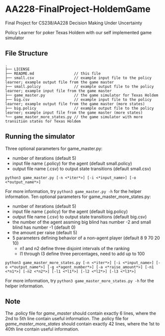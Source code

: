 # AA228-FinalProject-HoldemGame
Final Project for CS238/AA228 Decision Making Under Uncertainty

Policy Learner for poker Texas Holdem with our self implemented game simulator

## File Structure

```
.
├── LICENSE
├── README.md                  // this file
├── small.csv                  // example input file to the policy learner; example output file from the game master
├── small.policy               // example output file to the policy learner; example input file from the game master
├── game_master.py             // the game simulator for Texas Holdem
├── big.csv                    // example input file to the policy learner; example output file from the game master (more states)
├── big.policy                 // example output file to the policy learner; example input file from the game master (more states)
└── game_master_more_states.py // the game simulator with more transition states for Texas Holdem
```

## Running the simulator
Three optional parameters for game_master.py:
- number of iterations (default 5)
- input file name (.policy) for the agent (default small.policy)
- output file name (.csv) to output state transitions (default small.csv)
```
python3 game_master.py [-n <*iter*>] [-i <*input_name>] [-o <*output_name*>]
```
For more information, try `python3 game_master.py -h` for the helper information.
Ten optional parameters for game_master_more_states.py:
- number of iterations (default 5)
- input file name (.policy) for the agent (default big.policy)
- output file name (.csv) to output state transitions (default big.csv)
- the number of the agent assming big blind has number -2 and small blind has number -1 (default 0)
- the amount per raise (default 5)
- 5 parameters defining behavior of a non-agent player (default 8 9 70 20 10)
    - n1 and n2 define three disjoint intervals of the ranking
    - l1 through l3 define three percentages, need to add up to 100
```
python3 game_master_more_states.py [-n <*iter*>] [-i <*input_name>] [-o <*output_name*>] [-g <*agent_number*>] [-a <*raise_amount*>] [-n1 <*n1*>] [-n2 <*n2*>] [-l1 <*l1*>] [-l2 <*l2*>] [-l3 <*l3*>]
```
For more information, try `python3 game_master_more_states.py -h` for the helper information.


## Note
The .policy file for *game_master* should contain exactly 6 lines, where the 2nd to 5th line contain useful information.
The .policy file for *game_master_more_states* should contain exactly 42 lines, where the 1st to 40th line contain useful information.